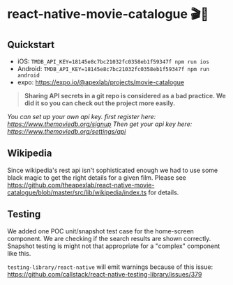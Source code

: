 # react-native-movie-catalogue 🎬🍿

## Quickstart
- iOS:
`TMDB_API_KEY=18145e8c7bc21032fc0358eb1f59347f npm run ios` 
 - Android:
`TMDB_API_KEY=18145e8c7bc21032fc0358eb1f59347f npm run android`
- expo: https://expo.io/@apexlab/projects/movie-catalogue
> **Sharing API secrets in a git repo is considered as a bad practice. We did it so you can check out the project more easily.**  

*You can set up your own api key. first register here: https://www.themoviedb.org/signup Then get your api key here: https://www.themoviedb.org/settings/api*


## Wikipedia 
Since wikipedia's rest api isn't sophisticated enough we had to use some black magic to get the right details for a given film. Please see https://github.com/theapexlab/react-native-movie-catalogue/blob/master/src/lib/wikipedia/index.ts for details.

## Testing
We added one POC unit/snapshot test case for the home-screen component. We are checking if the search results are shown correctly. Snapshot testing is might not that appropriate for a "complex" component like this. 

`testing-library/react-native` will emit warnings because of this issue: https://github.com/callstack/react-native-testing-library/issues/379
